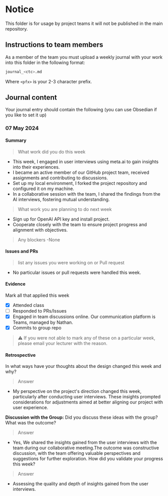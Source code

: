 # Notice
This folder is for usage by project teams it will not be published in the main repository.

## Instructions to team members
As a member of the team you must upload a weekly journal with your work into this folder in the following format:

```bash
journal_<ctc>.md
```
Where `<pfx>` is your 2-3 character prefix.

## Journal content
Your journal entry should contain the following (you can use Obsedian if you like to set it up)

### 07 May 2024
#### Summary
> What work did you do this week
  - This week, I engaged in user interviews using meta.ai to gain insights into their experiences.
  - I became an active member of our GitHub project team, received assignments and contributing to discussions.
  - Set up my local environment, I forked the project repository and configured it on my machine.
  - In a collaborative session with the team, I shared the findings from the AI interviews, fostering mutual understanding.

> What work you are planning to do next week
- Sign up for OpenAI API key and install project.
- Cooperate closely with the team to ensure project progress and alignment with objectives.



> Any blockers
> -None

#### Issues and PRs
> list any issues you were working on or Pull request
- No particular issues or pull requests were handled this week.


#### Evidence
Mark all that applied this week
- [x] Attended class
- [ ] Responded to PRs/Issues
- [x] Engaged in team discussions online. Our communication platform is Teams, managed by Nathan.
- [X] Commits to group repo

> :warning: If you were not able to mark any of these on a particular week, please email your lecturer with the reason.

#### Retrospective

In what ways have your thoughts about the design changed this week and why?
> Answer
- My perspective on the project's direction changed this week, particularly after conducting user interviews. These insights prompted considerations for adjustments aimed at better aligning our project with user experience.

**Discussion with the Group:**
Did you discuss these ideas with the group? What was the outcome?
> Answer
- Yes, We shared the insights gained from the user interviews with the team during our collaborative meeting.The outcome was constructive discussion, with the team offering valuable perspectives and suggestions for further exploration.
How did you validate your progress this week?
> Answer
- Assessing the quality and depth of insights gained from the user interviews. 



